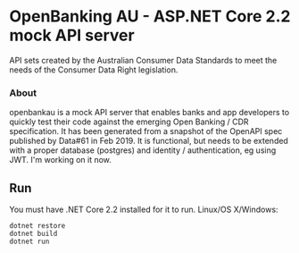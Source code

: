 # OpenBanking AU - ASP.NET Core 2.2 mock API server

API sets created by the Australian Consumer Data Standards to meet the needs of the Consumer Data Right legislation. 

### About
openbankau is a mock API server that enables banks and app developers to quickly test their code against the emerging Open Banking / CDR specification. It has been generated from a snapshot of the OpenAPI spec published by Data#61 in Feb 2019. It is functional, but needs to be extended with a proper database (postgres) and identity / authentication, eg using JWT. I'm working on it now.

## Run
You must have .NET Core 2.2 installed for it to run.
Linux/OS X/Windows:

```
dotnet restore
dotnet build
dotnet run
```

